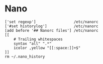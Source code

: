 # Nano

    ['set regexp']                 /etc/nanorc
    ['#set historylog']            /etc/nanorc
    [add before '## Nanorc files'] /etc/nanorc
    [[
        # Trailing whitespaces
        syntax "all" ".*"
        icolor ,yellow "[[:space:]]+$"
    ]]
    rm ~/.nano_history
